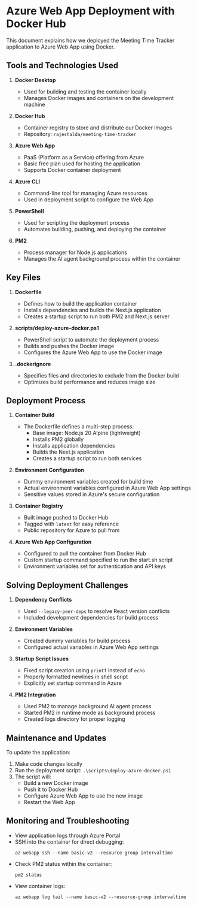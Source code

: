 # Azure Web App Deployment with Docker Hub

This document explains how we deployed the Meeting Time Tracker application to Azure Web App using Docker.

## Tools and Technologies Used

1. **Docker Desktop**
   - Used for building and testing the container locally
   - Manages Docker images and containers on the development machine

2. **Docker Hub**
   - Container registry to store and distribute our Docker images
   - Repository: `rajeshalda/meeting-time-tracker`

3. **Azure Web App**
   - PaaS (Platform as a Service) offering from Azure
   - Basic free plan used for hosting the application
   - Supports Docker container deployment

4. **Azure CLI**
   - Command-line tool for managing Azure resources
   - Used in deployment script to configure the Web App

5. **PowerShell**
   - Used for scripting the deployment process
   - Automates building, pushing, and deploying the container

6. **PM2**
   - Process manager for Node.js applications
   - Manages the AI agent background process within the container

## Key Files

1. **Dockerfile**
   - Defines how to build the application container
   - Installs dependencies and builds the Next.js application
   - Creates a startup script to run both PM2 and Next.js server

2. **scripts/deploy-azure-docker.ps1**
   - PowerShell script to automate the deployment process
   - Builds and pushes the Docker image
   - Configures the Azure Web App to use the Docker image

3. **.dockerignore**
   - Specifies files and directories to exclude from the Docker build
   - Optimizes build performance and reduces image size

## Deployment Process

1. **Container Build**
   - The Dockerfile defines a multi-step process:
     - Base image: Node.js 20 Alpine (lightweight)
     - Installs PM2 globally
     - Installs application dependencies
     - Builds the Next.js application
     - Creates a startup script to run both services

2. **Environment Configuration**
   - Dummy environment variables created for build time
   - Actual environment variables configured in Azure Web App settings
   - Sensitive values stored in Azure's secure configuration

3. **Container Registry**
   - Built image pushed to Docker Hub
   - Tagged with `latest` for easy reference
   - Public repository for Azure to pull from

4. **Azure Web App Configuration**
   - Configured to pull the container from Docker Hub
   - Custom startup command specified to run the start.sh script
   - Environment variables set for authentication and API keys

## Solving Deployment Challenges

1. **Dependency Conflicts**
   - Used `--legacy-peer-deps` to resolve React version conflicts
   - Included development dependencies for build process

2. **Environment Variables**
   - Created dummy variables for build process
   - Configured actual variables in Azure Web App settings

3. **Startup Script Issues**
   - Fixed script creation using `printf` instead of `echo`
   - Properly formatted newlines in shell script
   - Explicitly set startup command in Azure

4. **PM2 Integration**
   - Used PM2 to manage background AI agent process
   - Started PM2 in runtime mode as background process
   - Created logs directory for proper logging

## Maintenance and Updates

To update the application:

1. Make code changes locally
2. Run the deployment script: `.\scripts\deploy-azure-docker.ps1`
3. The script will:
   - Build a new Docker image
   - Push it to Docker Hub
   - Configure Azure Web App to use the new image
   - Restart the Web App

## Monitoring and Troubleshooting

- View application logs through Azure Portal
- SSH into the container for direct debugging:
  ```
  az webapp ssh --name basic-v2 --resource-group intervaltime
  ```
- Check PM2 status within the container:
  ```
  pm2 status
  ```
- View container logs:
  ```
  az webapp log tail --name basic-v2 --resource-group intervaltime
  ``` 